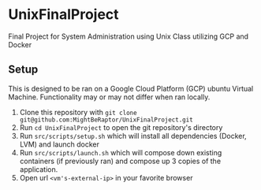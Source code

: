 # UnixFinalProject
Final Project for System Administration using Unix Class utilizing GCP and Docker

## Setup
This is designed to be ran on a Google Cloud Platform (GCP) ubuntu Virtual Machine. Functionality may or may not differ when ran locally.
1. Clone this repository with `git clone git@github.com:MightBeRaptor/UnixFinalProject.git`
2. Run `cd UnixFinalProject` to open the git repository's directory
3. Run `src/scripts/setup.sh` which will install all dependencies (Docker, LVM) and launch docker
4. Run `src/scripts/launch.sh` which will compose down existing containers (if previously ran) and compose up 3 copies of the application.
5. Open url `<vm's-external-ip>` in your favorite browser